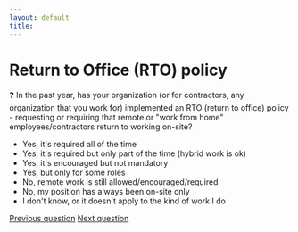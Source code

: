 ```yaml
---
layout: default
title: 
---
```


# Return to Office (RTO) policy

:question: In the past year, has your organization (or for contractors, any organization that you work for) implemented an RTO (return to office) policy - requesting or requiring that remote or "work from home" employees/contractors return to working on-site?

- Yes, it's required all of the time
- Yes, it's required but only part of the time (hybrid work is ok)
- Yes, it's encouraged but not mandatory
- Yes, but only for some roles
- No, remote work is still allowed/encouraged/required
- No, my position has always been on-site only
- I don't know, or it doesn't apply to the kind of work I do

[Previous question](./B_2_location_attitude.html)
[Next question](B_4_RTO_attitude.html)